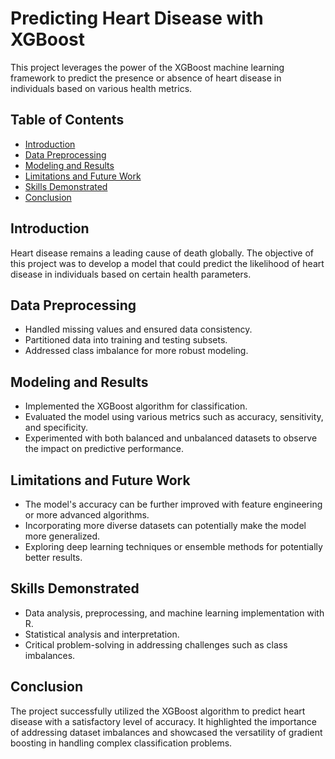 # Predicting Heart Disease with XGBoost

This project leverages the power of the XGBoost machine learning framework to predict the presence or absence of heart disease in individuals based on various health metrics.

## Table of Contents
- [Introduction](#introduction)
- [Data Preprocessing](#data-preprocessing)
- [Modeling and Results](#modeling-and-results)
- [Limitations and Future Work](#limitations-and-future-work)
- [Skills Demonstrated](#skills-demonstrated)
- [Conclusion](#conclusion)

## Introduction
Heart disease remains a leading cause of death globally. The objective of this project was to develop a model that could predict the likelihood of heart disease in individuals based on certain health parameters.

## Data Preprocessing
- Handled missing values and ensured data consistency.
- Partitioned data into training and testing subsets.
- Addressed class imbalance for more robust modeling.

## Modeling and Results
- Implemented the XGBoost algorithm for classification.
- Evaluated the model using various metrics such as accuracy, sensitivity, and specificity.
- Experimented with both balanced and unbalanced datasets to observe the impact on predictive performance.

## Limitations and Future Work
- The model's accuracy can be further improved with feature engineering or more advanced algorithms.
- Incorporating more diverse datasets can potentially make the model more generalized.
- Exploring deep learning techniques or ensemble methods for potentially better results.

## Skills Demonstrated
- Data analysis, preprocessing, and machine learning implementation with R.
- Statistical analysis and interpretation.
- Critical problem-solving in addressing challenges such as class imbalances.

## Conclusion
The project successfully utilized the XGBoost algorithm to predict heart disease with a satisfactory level of accuracy. It highlighted the importance of addressing dataset imbalances and showcased the versatility of gradient boosting in handling complex classification problems.
